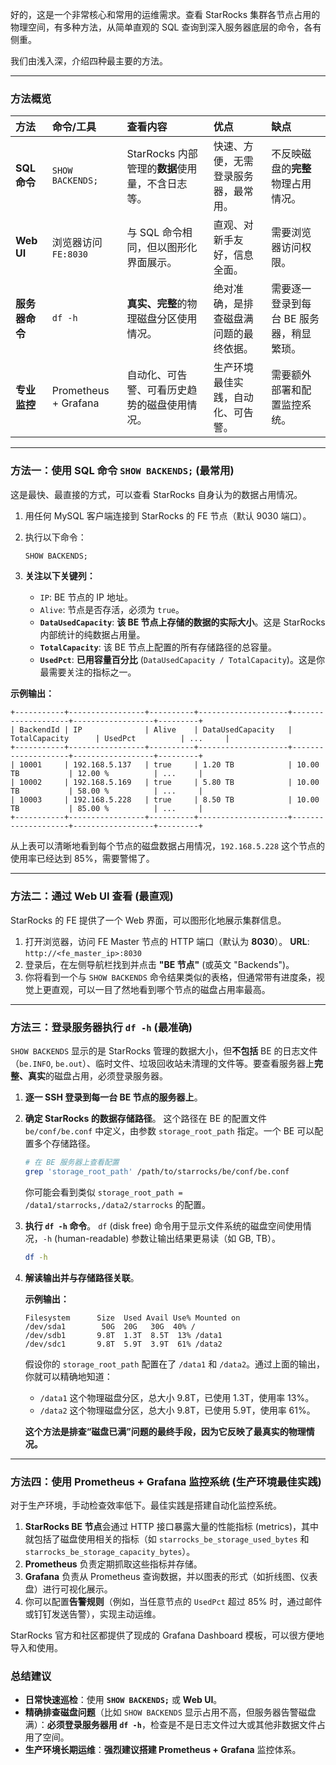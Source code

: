 好的，这是一个非常核心和常用的运维需求。查看 StarRocks 集群各节点占用的物理空间，有多种方法，从简单直观的 SQL 查询到深入服务器底层的命令，各有侧重。

我们由浅入深，介绍四种最主要的方法。

---

### 方法概览

| 方法           | 命令/工具            | 查看内容                                       | 优点                                 | 缺点                                   |
|:---------------|:---------------------|:-------------------------------------------|:-----------------------------------|:-------------------------------------|
| **SQL 命令**   | `SHOW BACKENDS;`     | StarRocks 内部管理的**数据**使用量，不含日志等。 | 快速、方便，无需登录服务器，最常用。     | 不反映磁盘的**完整**物理占用情况。      |
| **Web UI**     | 浏览器访问 `FE:8030` | 与 SQL 命令相同，但以图形化界面展示。            | 直观、对新手友好，信息全面。            | 需要浏览器访问权限。                    |
| **服务器命令** | `df -h`              | **真实、完整**的物理磁盘分区使用情况。           | 绝对准确，是排查磁盘满问题的最终依据。 | 需要逐一登录到每台 BE 服务器，稍显繁琐。 |
| **专业监控**   | Prometheus + Grafana | 自动化、可告警、可看历史趋势的磁盘使用情况。      | 生产环境最佳实践，自动化、可告警。      | 需要额外部署和配置监控系统。            |

---

### 方法一：使用 SQL 命令 `SHOW BACKENDS;` (最常用)

这是最快、最直接的方式，可以查看 StarRocks 自身认为的数据占用情况。

1.  用任何 MySQL 客户端连接到 StarRocks 的 FE 节点（默认 9030 端口）。
2.  执行以下命令：

    ```sql
    SHOW BACKENDS;
    ```

3.  **关注以下关键列：**

    *   `IP`: BE 节点的 IP 地址。
    *   `Alive`: 节点是否存活，必须为 `true`。
    *   **`DataUsedCapacity`**: **该 BE 节点上存储的数据的实际大小**。这是 StarRocks 内部统计的纯数据占用量。
    *   **`TotalCapacity`**: 该 BE 节点上配置的所有存储路径的总容量。
    *   **`UsedPct`**: **已用容量百分比** (`DataUsedCapacity / TotalCapacity`)。这是你最需要关注的指标之一。

**示例输出：**

```
+-----------+-----------------+----------+--------------------+--------------------+------------------+---------+
| BackendId | IP              | Alive    | DataUsedCapacity   | TotalCapacity      | UsedPct          | ...     |
+-----------+-----------------+----------+--------------------+--------------------+------------------+---------+
| 10001     | 192.168.5.137   | true     | 1.20 TB            | 10.00 TB           | 12.00 %          | ...     |
| 10002     | 192.168.5.169   | true     | 5.80 TB            | 10.00 TB           | 58.00 %          | ...     |
| 10003     | 192.168.5.228   | true     | 8.50 TB            | 10.00 TB           | 85.00 %          | ...     |
+-----------+-----------------+----------+--------------------+--------------------+------------------+---------+
```

从上表可以清晰地看到每个节点的磁盘数据占用情况，`192.168.5.228` 这个节点的使用率已经达到 85%，需要警惕了。

---

### 方法二：通过 Web UI 查看 (最直观)

StarRocks 的 FE 提供了一个 Web 界面，可以图形化地展示集群信息。

1.  打开浏览器，访问 FE Master 节点的 HTTP 端口（默认为 **8030**）。
    **URL**: `http://<fe_master_ip>:8030`
2.  登录后，在左侧导航栏找到并点击 **"BE 节点"** (或英文 "Backends")。
3.  你将看到一个与 `SHOW BACKENDS` 命令结果类似的表格，但通常带有进度条，视觉上更直观，可以一目了然地看到哪个节点的磁盘占用率最高。

---

### 方法三：登录服务器执行 `df -h` (最准确)

`SHOW BACKENDS` 显示的是 StarRocks 管理的数据大小，但**不包括** BE 的日志文件（`be.INFO`, `be.out`）、临时文件、垃圾回收站未清理的文件等。要查看服务器上**完整、真实**的磁盘占用，必须登录服务器。

1.  **逐一 SSH 登录到每一台 BE 节点的服务器上**。

2.  **确定 StarRocks 的数据存储路径**。
    这个路径在 BE 的配置文件 `be/conf/be.conf` 中定义，由参数 `storage_root_path` 指定。一个 BE 可以配置多个存储路径。

    ```bash
    # 在 BE 服务器上查看配置
    grep 'storage_root_path' /path/to/starrocks/be/conf/be.conf
    ```
    你可能会看到类似 `storage_root_path = /data1/starrocks,/data2/starrocks` 的配置。

3.  **执行 `df -h` 命令**。
    `df` (disk free) 命令用于显示文件系统的磁盘空间使用情况，`-h` (human-readable) 参数让输出结果更易读（如 GB, TB）。

    ```bash
    df -h
    ```

4.  **解读输出并与存储路径关联**。

    **示例输出：**
    ```
    Filesystem      Size  Used Avail Use% Mounted on
    /dev/sda1        50G  20G   30G  40% /
    /dev/sdb1       9.8T  1.3T  8.5T  13% /data1
    /dev/sdc1       9.8T  5.9T  3.9T  61% /data2
    ```
    假设你的 `storage_root_path` 配置在了 `/data1` 和 `/data2`。通过上面的输出，你就可以精确地知道：
    *   `/data1` 这个物理磁盘分区，总大小 9.8T，已使用 1.3T，使用率 13%。
    *   `/data2` 这个物理磁盘分区，总大小 9.8T，已使用 5.9T，使用率 61%。

    **这个方法是排查“磁盘已满”问题的最终手段，因为它反映了最真实的物理情况。**

---

### 方法四：使用 Prometheus + Grafana 监控系统 (生产环境最佳实践)

对于生产环境，手动检查效率低下。最佳实践是搭建自动化监控系统。

1.  **StarRocks BE 节点**会通过 HTTP 接口暴露大量的性能指标 (metrics)，其中就包括了磁盘使用相关的指标（如 `starrocks_be_storage_used_bytes` 和 `starrocks_be_storage_capacity_bytes`）。
2.  **Prometheus** 负责定期抓取这些指标并存储。
3.  **Grafana** 负责从 Prometheus 查询数据，并以图表的形式（如折线图、仪表盘）进行可视化展示。
4.  你可以配置**告警规则**（例如，当任意节点的 `UsedPct` 超过 85% 时，通过邮件或钉钉发送告警），实现主动运维。

StarRocks 官方和社区都提供了现成的 Grafana Dashboard 模板，可以很方便地导入和使用。

### 总结建议

*   **日常快速巡检**：使用 **`SHOW BACKENDS;`** 或 **Web UI**。
*   **精确排查磁盘问题**（比如 `SHOW BACKENDS` 显示占用不高，但服务器告警磁盘满）：**必须登录服务器用 `df -h`**，检查是不是日志文件过大或其他非数据文件占用了空间。
*   **生产环境长期运维**：**强烈建议搭建 Prometheus + Grafana** 监控体系。